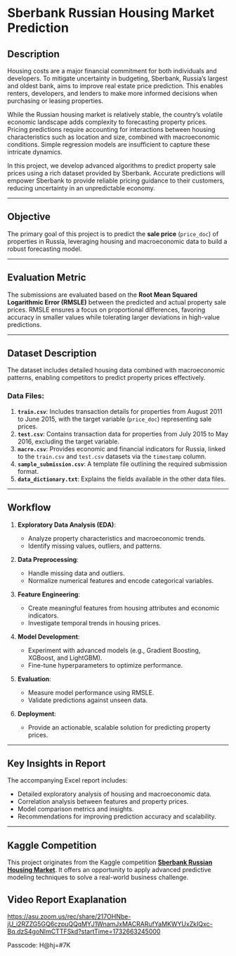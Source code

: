 # Sberbank Russian Housing Market Prediction

## Description

Housing costs are a major financial commitment for both individuals and developers. To mitigate uncertainty in budgeting, Sberbank, Russia’s largest and oldest bank, aims to improve real estate price prediction. This enables renters, developers, and lenders to make more informed decisions when purchasing or leasing properties.

While the Russian housing market is relatively stable, the country’s volatile economic landscape adds complexity to forecasting property prices. Pricing predictions require accounting for interactions between housing characteristics such as location and size, combined with macroeconomic conditions. Simple regression models are insufficient to capture these intricate dynamics.

In this project, we develop advanced algorithms to predict property sale prices using a rich dataset provided by Sberbank. Accurate predictions will empower Sberbank to provide reliable pricing guidance to their customers, reducing uncertainty in an unpredictable economy.

---

## Objective

The primary goal of this project is to predict the **sale price** (`price_doc`) of properties in Russia, leveraging housing and macroeconomic data to build a robust forecasting model.

---

## Evaluation Metric

The submissions are evaluated based on the **Root Mean Squared Logarithmic Error (RMSLE)** between the predicted and actual property sale prices. RMSLE ensures a focus on proportional differences, favoring accuracy in smaller values while tolerating larger deviations in high-value predictions.

---

## Dataset Description

The dataset includes detailed housing data combined with macroeconomic patterns, enabling competitors to predict property prices effectively.

### Data Files:
1. **`train.csv`**: Includes transaction details for properties from August 2011 to June 2015, with the target variable (`price_doc`) representing sale prices.
2. **`test.csv`**: Contains transaction data for properties from July 2015 to May 2016, excluding the target variable.
3. **`macro.csv`**: Provides economic and financial indicators for Russia, linked to the `train.csv` and `test.csv` datasets via the `timestamp` column.
4. **`sample_submission.csv`**: A template file outlining the required submission format.
5. **`data_dictionary.txt`**: Explains the fields available in the other data files.

---

## Workflow

1. **Exploratory Data Analysis (EDA)**: 
   - Analyze property characteristics and macroeconomic trends.
   - Identify missing values, outliers, and patterns.
   
2. **Data Preprocessing**:
   - Handle missing data and outliers.
   - Normalize numerical features and encode categorical variables.

3. **Feature Engineering**:
   - Create meaningful features from housing attributes and economic indicators.
   - Investigate temporal trends in housing prices.

4. **Model Development**:
   - Experiment with advanced models (e.g., Gradient Boosting, XGBoost, and LightGBM).
   - Fine-tune hyperparameters to optimize performance.

5. **Evaluation**:
   - Measure model performance using RMSLE.
   - Validate predictions against unseen data.

6. **Deployment**:
   - Provide an actionable, scalable solution for predicting property prices.

---

## Key Insights in Report

The accompanying Excel report includes:
- Detailed exploratory analysis of housing and macroeconomic data.
- Correlation analysis between features and property prices.
- Model comparison metrics and insights.
- Recommendations for improving prediction accuracy and scalability.

---

## Kaggle Competition

This project originates from the Kaggle competition **[Sberbank Russian Housing Market](https://www.kaggle.com/c/sberbank-russian-housing-market/overview)**. It offers an opportunity to apply advanced predictive modeling techniques to solve a real-world business challenge.

## Video Report Exaplanation 
https://asu.zoom.us/rec/share/217OHNbe-jU_i2RZZG5GQ6czpuQQqMYJ1WnamJxMACRARufYaMKWYUxZkIQxc-Bq.dzS4goNImCTTFSkd?startTime=1732663245000

Passcode: H@hj=#7K
